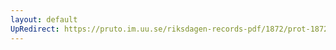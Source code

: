 ```yaml
---
layout: default
UpRedirect: https://pruto.im.uu.se/riksdagen-records-pdf/1872/prot-1872--fk--306/prot-1872--fk--306_003.pdf
---
```

